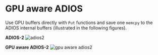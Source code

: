 # GPU aware ADIOS

Use GPU buffers directly with `Put` functions and save one `memcpy` to the ADIOS internal buffers (illustrated in the following figures). 

**ADIOS-2**
![adios2](https://user-images.githubusercontent.com/16229479/119575125-8b940b00-bd84-11eb-97cc-0237096c7a5a.png)

**GPU aware ADIOS-2**
![gpu aware adios2](https://user-images.githubusercontent.com/16229479/119575148-9484dc80-bd84-11eb-808c-d2dc272708f1.png)
